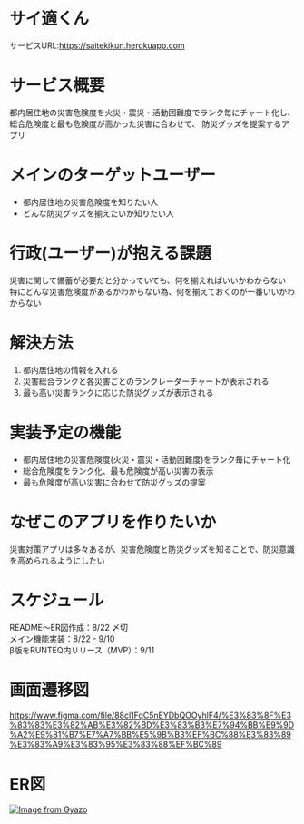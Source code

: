 # サイ適くん

サービスURL:https://saitekikun.herokuapp.com

# サービス概要

都内居住地の災害危険度を火災・震災・活動困難度でランク毎にチャート化し、
総合危険度と最も危険度が高かった災害に合わせて、
防災グッズを提案するアプリ

# メインのターゲットユーザー

- 都内居住地の災害危険度を知りたい人
- どんな防災グッズを揃えたいか知りたい人

# 行政(ユーザー)が抱える課題

災害に関して備蓄が必要だと分かっていても、何を揃えればいいかわからない  
特にどんな災害危険度があるかわからない為、何を揃えておくのが一番いいかわからない

# 解決方法

1. 都内居住地の情報を入れる
2. 災害総合ランクと各災害ごとのランクレーダーチャートが表示される
3. 最も高い災害ランクに応じた防災グッズが表示される

# 実装予定の機能

- 都内居住地の災害危険度(火災・震災・活動困難度)をランク毎にチャート化
- 総合危険度をランク化、最も危険度が高い災害の表示
- 最も危険度が高い災害に合わせて防災グッズの提案

# なぜこのアプリを作りたいか

災害対策アプリは多々あるが、災害危険度と防災グッズを知ることで、防災意識を高められるようにしたい

# スケジュール

README〜ER図作成：8/22 〆切  
メイン機能実装：8/22 - 9/10   
β版をRUNTEQ内リリース（MVP）：9/11   

# 画面遷移図
https://www.figma.com/file/88cl1FqC5nEYDbQOOyhlF4/%E3%83%8F%E3%83%83%E3%82%AB%E3%82%BD%E3%83%B3%E7%94%BB%E9%9D%A2%E9%81%B7%E7%A7%BB%E5%9B%B3%EF%BC%88%E3%83%89%E3%83%A9%E3%83%95%E3%83%88%EF%BC%89

# ER図
[![Image from Gyazo](https://i.gyazo.com/b8fbe87a69e933d033610a3141bf3b47.png)](https://gyazo.com/b8fbe87a69e933d033610a3141bf3b47)
